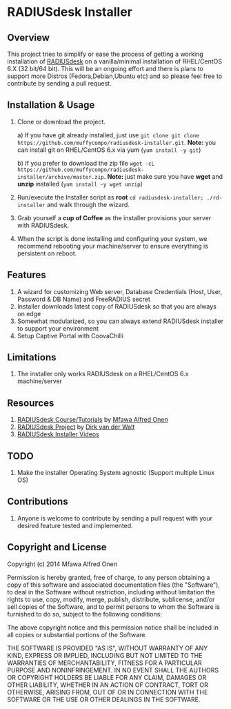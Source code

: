 RADIUSdesk Installer
====================
## Overview
This project tries to simplify or ease the process of getting a working installation of [RADIUSdesk](http://www.radiusdesk.com) on a vanilla/minimal installation of RHEL/CentOS 6.X (32 bit/64 bit). This will be an ongoing effort and there is plans to support more Distros (Fedora,Debian,Ubuntu etc) and so please feel free to contribute by sending a pull request.

## Installation & Usage
1. Clone or download the project.

   a) If you have git already installed, just use `git clone git clone https://github.com/muffycompo/radiusdesk-installer.git`. **Note:** you can install git on RHEL/CentOS 6.x via yum (`yum install -y git`)
   
   b) If you prefer to download the zip file `wget -cL https://github.com/muffycompo/radiusdesk-installer/archive/master.zip`. **Note:** just make sure you have **wget** and **unzip** installed (`yum install -y wget unzip`)
2. Run/execute the Installer script as **root** `cd radiusdesk-installer; ./rd-installer` and walk through the wizard.
3. Grab yourself a **cup of Coffee** as the installer provisions your server with RADIUSdesk.
4. When the script is done installing and configuring your system, we recommend rebooting your machine/server to ensure everything is persistent on reboot.

## Features
1. A wizard for customizing Web server, Database Credentials (Host, User, Password & DB Name) and FreeRADIUS secret 
2. Installer downloads latest copy of RADIUSdesk so that you are always on edge
3. Somewhat modularized, so you can always extend RADIUSdesk installer to support your environment
4. Setup Captive Portal with CoovaChilli

## Limitations
1. The installer only works RADIUSdesk on a RHEL/CentOS 6.x machine/server

## Resources
1. [RADIUSdesk Course/Tutorials](http://www.maomuffy.com/introduction-to-radiusdesk-with-rhelcentos-6-x-mini-course/) by [Mfawa Alfred Onen](http://ng.linkedin.com/in/mfawaalfredonen/)
2. [RADIUSdesk Project](http://www.radiusdesk.com) by [Dirk van der Walt](http://www.linkedin.com/pub/dirk-van-der-walt/11/b64/79a)
3. [RADIUSdesk Installer Videos](http://www.maomuffy.com/radiusdesk-installer-project/)

## TODO
1. Make the installer Operating System agnostic (Support multiple Linux OS)

## Contributions
1. Anyone is welcome to contribute by sending a pull request with your desired feature tested and implemented.

## Copyright and License

Copyright (c) 2014 Mfawa Alfred Onen

Permission is hereby granted, free of charge, to any person obtaining a copy
of this software and associated documentation files (the "Software"), to deal
in the Software without restriction, including without limitation the rights
to use, copy, modify, merge, publish, distribute, sublicense, and/or sell
copies of the Software, and to permit persons to whom the Software is
furnished to do so, subject to the following conditions:

The above copyright notice and this permission notice shall be included in
all copies or substantial portions of the Software.

THE SOFTWARE IS PROVIDED "AS IS", WITHOUT WARRANTY OF ANY KIND, EXPRESS OR
IMPLIED, INCLUDING BUT NOT LIMITED TO THE WARRANTIES OF MERCHANTABILITY,
FITNESS FOR A PARTICULAR PURPOSE AND NONINFRINGEMENT. IN NO EVENT SHALL THE
AUTHORS OR COPYRIGHT HOLDERS BE LIABLE FOR ANY CLAIM, DAMAGES OR OTHER
LIABILITY, WHETHER IN AN ACTION OF CONTRACT, TORT OR OTHERWISE, ARISING FROM,
OUT OF OR IN CONNECTION WITH THE SOFTWARE OR THE USE OR OTHER DEALINGS IN
THE SOFTWARE.